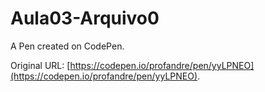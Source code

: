 # Aula03-Arquivo0

A Pen created on CodePen.

Original URL: [https://codepen.io/profandre/pen/yyLPNEO](https://codepen.io/profandre/pen/yyLPNEO).

